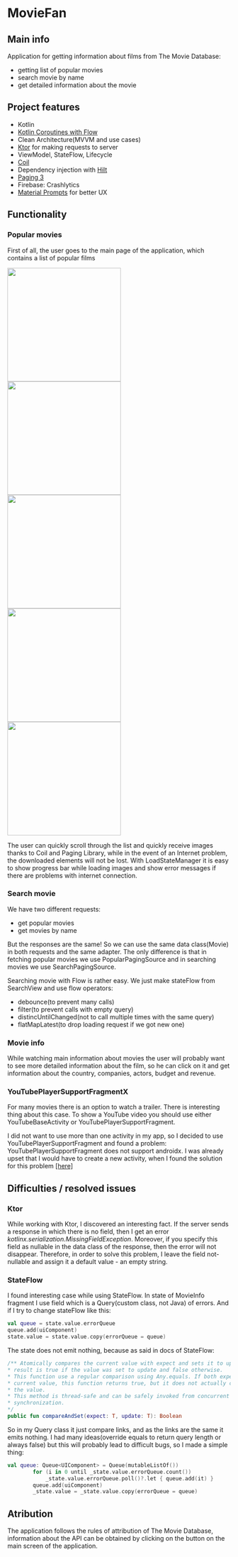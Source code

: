 # MovieFan

## Main info

Application for getting information about films from The Movie Database:
* getting list of popular movies
* search movie by name
* get detailed information about the movie

## Project features
* Kotlin
* [Kotlin Coroutines with Flow](https://developer.android.com/kotlin/coroutines)
* Clean Architecture(MVVM and use cases)
* [Ktor](https://ktor.io/docs/http-client-multiplatform.html) for making requests to server
* ViewModel, StateFlow, Lifecycle
* [Coil](https://coil-kt.github.io/coil/)
* Dependency injection with [Hilt](https://developer.android.com/training/dependency-injection/hilt-android)
* [Paging 3](https://developer.android.com/topic/libraries/architecture/paging/v3-overview)
* Firebase: Crashlytics
* [Material Prompts](https://github.com/sjwall/MaterialTapTargetPrompt) for better UX

## Functionality

### Popular movies
First of all, the user goes to the main page of the application, which contains a list of popular films

<p>
  <img src="https://github.com/avelycure/avelycure/blob/master/assets/movieFan/main.jpg" width="256" />
  <img src="https://github.com/avelycure/avelycure/blob/master/assets/movieFan/movie_info1.jpg" width="256" />
  <img src="https://github.com/avelycure/avelycure/blob/master/assets/movieFan/movie_info2.jpg" width="256" />
  <img src="https://github.com/avelycure/avelycure/blob/master/assets/movieFan/search.jpg" width="256" />
  <img src="https://github.com/avelycure/avelycure/blob/master/assets/movieFan/info.jpg" width="256" />
</p>

The user can quickly scroll through the list and quickly receive images thanks to Coil and Paging Library, while in the event of an Internet problem, the downloaded elements will not be lost. With LoadStateManager it is easy to show progress bar while loading images and show error messages if there are problems with internet connection.

### Search movie

We have two different requests: 
* get popular movies
* get movies by name

But the responses are the same! So we can use the same data class(Movie) in both requests and the same adapter. The only difference is that in fetching popular movies we use PopularPagingSource and in searching movies we use SearchPagingSource.

Searching movie with Flow is rather easy. We just make stateFlow from SearchView and use flow operators: 
* debounce(to prevent many calls)
* filter(to prevent calls with empty query)
* distincUntilChanged(not to call multiple times with the same query)
* flatMapLatest(to drop loading request if we got new one)

### Movie info

While watching main information about movies the user will probably want to see more detailed information about the film, so he can click on it and get information about the country, companies, actors, budget and revenue.

### YouTubePlayerSupportFragmentX

For many movies there is an option to watch a trailer. There is interesting thing about this case. To show a YouTube video you should use either YouTubeBaseActivity or YouTubePlayerSupportFragment.

I did not want to use more than one activity in my app, so I decided to use YouTubePlayerSupportFragment and found a problem: YouTubePlayerSupportFragment does not support androidx. I was already upset that I would have to create a new activity, when I found the solution for this problem [[here]](https://gist.github.com/medyo/f226b967213c3b8ec6f6bebb5338a492)

## Difficulties / resolved issues

### Ktor
While working with Ktor, I discovered an interesting fact. If the server sends a response in which there is no field, then I get an error <i>kotlinx.serialization.MissingFieldException</i>. Moreover, if you specify this field as nullable in the data class of the response, then the error will not disappear. Therefore, in order to solve this problem, I leave the field not-nullable and assign it a default value - an empty string.

### StateFlow
I found interesting case while using StateFlow. In state of MovieInfo fragment I use field which is a Query(custom class, not Java) of errors. And if I try to change stateFlow like this:
```kotlin
val queue = state.value.errorQueue
queue.add(uiComponent)
state.value = state.value.copy(errorQueue = queue)
```
The state does not emit nothing, because as said in docs of StateFlow:
```kotlin
/** Atomically compares the current value with expect and sets it to update if it is equal to expect. The
* result is true if the value was set to update and false otherwise.
* This function use a regular comparison using Any.equals. If both expect and update are equal to the
* current value, this function returns true, but it does not actually change the reference that is stored in
* the value.
* This method is thread-safe and can be safely invoked from concurrent coroutines without external
* synchronization.
*/
public fun compareAndSet(expect: T, update: T): Boolean
```
So in my Query class it just compare links, and as the links are the same it emits nothing. I had many ideas(override equals to return query length or always false) but this will probably lead to difficult bugs, so I made a simple thing: 
```kotlin
val queue: Queue<UIComponent> = Queue(mutableListOf())
        for (i in 0 until _state.value.errorQueue.count())
            _state.value.errorQueue.poll()?.let { queue.add(it) }
        queue.add(uiComponent)
        _state.value = _state.value.copy(errorQueue = queue)
 ```
## Atribution 
The application follows the rules of attribution of The Movie Database, information about the API can be obtained by clicking on the button on the main screen of the application.

